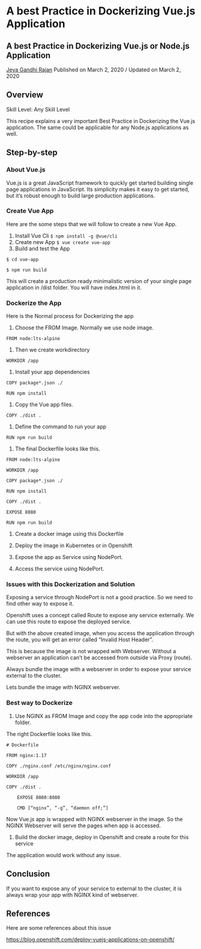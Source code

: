 # A best Practice in Dockerizing Vue.js Application

## A best Practice in Dockerizing Vue.js or Node.js Application

[Jeya Gandhi Rajan](https://developer.ibm.com/recipes/author/jeyagandhi/)
Published on March 2, 2020 / Updated on March 2, 2020

## Overview

Skill Level: Any Skill Level

This recipe explains a very important Best Practice in Dockerizing the Vue.js application. The same could be applicable for any Node.js applications as well.

## Step-by-step

### About Vue.js

Vue.js is a great JavaScript framework to quickly get started building single page applications in JavaScript. Its simplicity makes it easy to get started, but it’s robust enough to build large production applications.

### Create Vue App

Here are the some steps that we will follow to create a new Vue App.


1. Install Vue Cli
`$ npm install -g @vue/cli`
1. Create new App
`$ vue create vue-app`
2. Build and test the App
```
$ cd vue-app

$ npm run build
```
This will create a production ready minimalistic version of your single page application in /dist folder. You will have index.html in it.

### Dockerize the App

Here is the Normal process for Dockerizing the app

1. Choose the FROM Image. Normally we use node image.
```
FROM node:lts-alpine
```
1. Then we create workdirectory
```
WORKDIR /app
```
1. Install your app dependencies
```
COPY package*.json ./

RUN npm install
```
1. Copy the Vue app files.
```
COPY ./dist .
```
1. Define the command to run your app
```
RUN npm run build
```
1. The final Dockerfile looks like this.
```
FROM node:lts-alpine

WORKDIR /app

COPY package*.json ./

RUN npm install

COPY ./dist .

EXPOSE 8080

RUN npm run build
```
1. Create a docker image using this Dockerfile

1. Deploy the image in Kubernetes or in Openshift

1. Expose the app as Service using NodePort.

1. Access the service using NodePort.

### Issues with this Dockerization and Solution

Exposing a service through NodePort is not a good practice. So we need to find other way to expose it.

Openshift uses a concept called Route to expose any service externally. We can use this route to expose the deployed service.

But with the above created image, when you access the application through the route, you will get an error called “Invalid Host Header”.

This is because the image is not wrapped with Webserver. Without a webserver an application can’t be accessed from outside via Proxy (route).

Always bundle the image with a webserver in order to expose your service external to the cluster.

Lets bundle the image with NGINX webserver.

### Best way to Dockerize

1. Use NGINX as FROM Image and copy the app code into the appropriate folder.

The right  Dockerfile looks like this.   
```
# Dockerfile

FROM nginx:1.17

COPY ./nginx.conf /etc/nginx/nginx.conf

WORKDIR /app

COPY ./dist .

    EXPOSE 8080:8080

    CMD [“nginx”, “-g”, “daemon off;”]
```

Now Vue.js app is wrapped with NGINX webserver in the image. So the NGINX Webserver will serve the pages when app is accessed.

1. Build the docker image, deploy in Openshift and create a route for this service

The application would work without any issue.

## Conclusion

If you want to expose any of your service to external to the cluster, it is always wrap your app with NGINX kind of webserver.

## References

Here are some references about this issue

https://blog.openshift.com/deploy-vuejs-applications-on-openshift/
